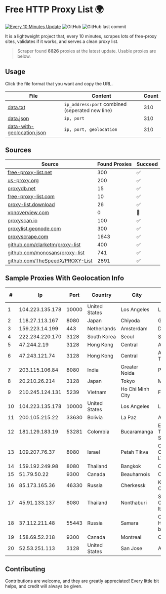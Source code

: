 
# Free HTTP Proxy List 🌍

[![Every 10 Minutes Update](https://github.com/mertguvencli/http-proxy-list/actions/workflows/main.yml/badge.svg?branch=main)](https://github.com/mertguvencli/http-proxy-list/actions/workflows/main.yml)
![GitHub](https://img.shields.io/github/license/mertguvencli/http-proxy-list)
![GitHub last commit](https://img.shields.io/github/last-commit/mertguvencli/http-proxy-list)

It is a lightweight project that, every 10 minutes, scrapes lots of free-proxy sites, validates if it works, and serves a clean proxy list.


> Scraper found **6626** proxies at the latest update. Usable proxies are below.

## Usage

Click the file format that you want and copy the URL.


|File|Content|Count|
|----|-------|-----|
|[data.txt](https://raw.githubusercontent.com/mertguvencli/http-proxy-list/main/proxy-list/data.txt)|`ip_address:port` combined (seperated new line)|310|
|[data.json](https://raw.githubusercontent.com/mertguvencli/http-proxy-list/main/proxy-list/data.json)|`ip, port`|310|
|[data-with-geolocation.json](https://raw.githubusercontent.com/mertguvencli/http-proxy-list/main/proxy-list/data-with-geolocation.json)|`ip, port, geolocation`|310|

## Sources

|Source|Found Proxies|Succeed|
|------|-------------|-------|
|[free-proxy-list.net](https://free-proxy-list.net)|300|✅|
|[us-proxy.org](https://www.us-proxy.org)|200|✅|
|[proxydb.net](http://proxydb.net)|15|✅|
|[free-proxy-list.com](https://free-proxy-list.com/?page=&port=&type%5B%5D=http&type%5B%5D=https&up_time=0&search=Search)|10|✅|
|[proxy-list.download](https://www.proxy-list.download/HTTP)|26|✅|
|[vpnoverview.com](https://vpnoverview.com/privacy/anonymous-browsing/free-proxy-servers)|0|🚫|
|[proxyscan.io](https://www.proxyscan.io)|100|✅|
|[proxylist.geonode.com](https://proxylist.geonode.com/api/proxy-list?limit=300&page=1&sort_by=lastChecked&sort_type=desc&protocols=http,https)|300|✅|
|[proxyscrape.com](https://api.proxyscrape.com/v2/?request=displayproxies&protocol=http&timeout=10000&country=all&ssl=all&anonymity=all)|1643|✅|
|[github.com/clarketm/proxy-list](https://raw.githubusercontent.com/clarketm/proxy-list/master/proxy-list-raw.txt)|400|✅|
|[github.com/monosans/proxy-list](https://raw.githubusercontent.com/monosans/proxy-list/main/proxies/http.txt)|741|✅|
|[github.com/TheSpeedX/PROXY-List](https://raw.githubusercontent.com/TheSpeedX/PROXY-List/master/http.txt)|2891|✅|


## Sample Proxies With Geolocation Info

|#|Ip|Port|Country|City|Internet Service Provider|
|-|--|----|-------|----|-------------------------|
|1|104.223.135.178|10000|United States|Los Angeles|LayerHost|
|2|118.27.113.167|8080|Japan|Chiyoda|GMO Internet, Inc.|
|3|159.223.14.199|443|Netherlands|Amsterdam|DigitalOcean, LLC|
|4|222.234.220.170|3128|South Korea|Seoul|SK Broadband Co Ltd|
|5|47.244.2.19|3128|Hong Kong|Central|Alibaba.com LLC|
|6|47.243.121.74|3128|Hong Kong|Central|Alibaba (US) Technology Co., Ltd.|
|7|203.115.106.84|8080|India|Greater Noida|PRIMENET|
|8|20.210.26.214|3128|Japan|Tokyo|Microsoft Corporation|
|9|210.245.124.131|5239|Vietnam|Ho Chi Minh City|FPT Telecom Company|
|10|104.223.135.178|10000|United States|Los Angeles|LayerHost|
|11|200.105.215.22|33630|Bolivia|La Paz|AXS Bolivia S. A.|
|12|181.129.183.19|53281|Colombia|Bucaramanga|EPM Telecomunicaciones S.A. E.S.P.|
|13|109.207.76.37|8080|Israel|Petah Tikva|O.M.C. COMPUTERS & COMMUNICATIONS LTD|
|14|159.192.249.98|8080|Thailand|Bangkok|CAT-BB|
|15|51.79.50.22|9300|Canada|Beauharnois|OVH SAS|
|16|85.173.165.36|46330|Russia|Cherkessk|Karachaevo-Cherkesskelektrosvyaz|
|17|45.91.133.137|8080|Thailand|Nonthaburi|Siamdata Communication Co., ltd.|
|18|37.112.211.48|55443|Russia|Samara|CJSC "ER-Telecom Holding" Samara branch|
|19|158.69.52.218|9300|Canada|Montreal|OVH SAS|
|20|52.53.251.113|3128|United States|San Jose|Amazon.com, Inc.|



## Contributing

Contributions are welcome, and they are greatly appreciated! Every
little bit helps, and credit will always be given.


